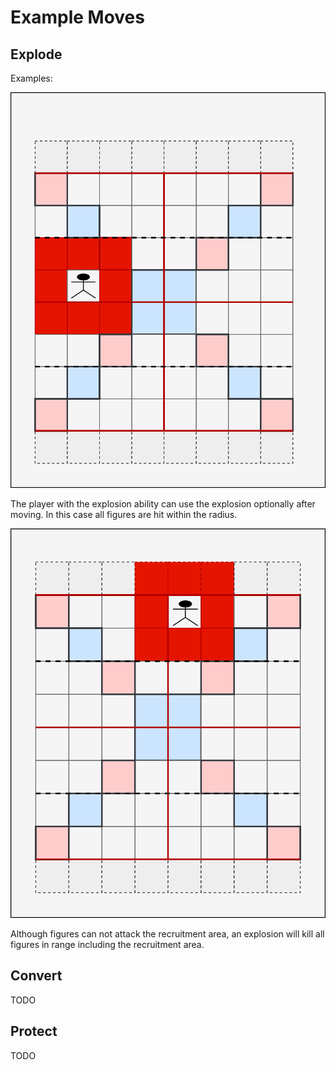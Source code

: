 # Example Moves

## Explode

Examples:

![Explode_Killzone](_killzone1.drawio.svg)

The player with the explosion ability can use the explosion optionally after moving. In this case all figures are hit within the radius.

![Explode_Killzone](_killzone2.drawio.svg)

Although figures can not attack the recruitment area, an explosion will kill all figures in range including the recruitment area.

## Convert


TODO

## Protect


TODO
